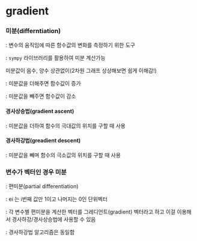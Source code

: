 # gradient



### 미분(differntiation)

: 변수의 움직임에 따른 함수값의 변화를 측정하기 위한 도구

: `sympy` 라이브러리를 활용하여 미분 계산가능



미분값이 음수, 양수 상관없이(2차원 그래프 상상해보면 쉽게 이해감!)

: 미분값을 더해주면 함수값이 증가

: 미분값을 빼주면 함수값이 감소



#### 경사상승법(gradient ascent)

: 미분값을 더하여 함수의 극대값의 위치를 구할 때 사용 



#### 경사하강법(greadient descent)

: 미분값을 빼며 함수의 극소값의 위치를 구할 때 사용



### 변수가 벡터인 경우 미분

: 편미분(partial differentiation)

: ei 는 i번째 값만 1이고 나머지는 0인 단위벡터

: 각 변수별 편미분을 계산한 벡터를 그레디언트(gradient) 벡터라고 하고 이걸 이용해서 경사하강/경사상승법에 사용할 수 있음

: 경사하강법 알고리즘은 동일함

